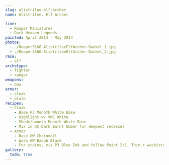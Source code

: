 ```yaml
---
slug: alistrilee-elf-archer
name: Alistrilee, Elf Archer

line:
  - Reaper Miniatures
  - Dark Heaven Legends
painted: April 2014 - May 2014
photos:
  - ./Reaper3166-AlistrileeElfArcher-Dankel_1.jpg
  - ./Reaper3166-AlistrileeElfArcher-Dankel_2.jpg
race:
  - elf
archetype:
  - fighter
  - ranger
weapons:
  - bow
armor:
  - cloak
  - plate
recipes:
  - Cloak
    - Base P3 Menoth White Base
    - Highlight w/ VMC White
    - Shade/smooth Menoth White Base
    - Mix in DC Dark Burnt Umber for deepest recesses
  - Armor
    - Base GW Chainmail
    - Wash GW Badab Black
    - For stains, mix P3 Blue Ink and Yellow Paint 2:1. Thin + wash/stain
gallery:
  todo: true
---
```

